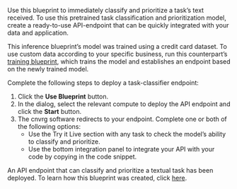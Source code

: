 Use this blueprint to immediately classify and prioritize a task’s text received. To use this pretrained task classification and prioritization model, create a ready-to-use API-endpoint that can be quickly integrated with your data and application.

This inference blueprint’s model was trained using a credit card dataset. To use custom data according to your specific business, run this counterpart’s [training blueprint](https://metacloud.cloud.cnvrg.io/marketplace/blueprints/text-summarization-train), which trains the model and establishes an endpoint based on the newly trained model.

Complete the following steps to deploy a task-classifier endpoint:
1. Click the **Use Blueprint** button.
2. In the dialog, select the relevant compute to deploy the API endpoint and click the **Start** button.
3. The cnvrg software redirects to your endpoint. Complete one or both of the following options:
   - Use the Try it Live section with any task to check the model’s ability to classify and prioritize.
   - Use the bottom integration panel to integrate your API with your code by copying in the code snippet.

An API endpoint that can classify and prioritize a textual task has been deployed. To learn how this blueprint was created, click [here](https://github.com/cnvrg/task-prioritization-blueprint).